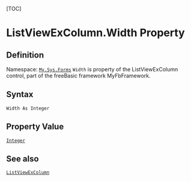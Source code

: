 [TOC]
# ListViewExColumn.Width Property

## Definition
Namespace: [`My.Sys.Forms`](My.Sys.Forms.md)
`Width` is property of the ListViewExColumn control, part of the freeBasic framework MyFbFramework.
## Syntax
```freeBasic
Width As Integer
```
## Property Value
[`Integer`]("https://www.freebasic.net/wiki/KeyPgInteger")
## See also
[`ListViewExColumn`](ListViewExColumn.md)

